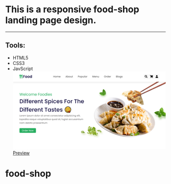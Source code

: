 # This is a responsive food-shop landing page design.

---

## Tools:

- HTML5
- CSS3
- JavScript
  ![food-shop](home.png)
  [Preview](https://russellimtiaz.github.io/food-shop/)
# food-shop
